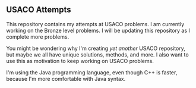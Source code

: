 ## USACO Attempts
This repository contains my attempts at USACO problems. I am currently working on the Bronze level problems. I will be updating this repository as I complete more problems.

You might be wondering why I'm creating *yet another* USACO repository, but maybe we all have unique solutions, methods, and more. I also want to use this as motivation to keep working on USACO problems.

I'm using the Java programming language, even though C++ is faster, because I'm more comfortable with Java syntax.